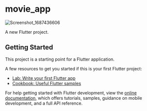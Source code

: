 # movie_app

![Screenshot_1687436606](https://github.com/HazemEl-masry/movie_app/assets/117027676/d791657b-06be-4ecd-ba25-fd5f4c24ec80)

A new Flutter project.

## Getting Started

This project is a starting point for a Flutter application.

A few resources to get you started if this is your first Flutter project:

- [Lab: Write your first Flutter app](https://docs.flutter.dev/get-started/codelab)
- [Cookbook: Useful Flutter samples](https://docs.flutter.dev/cookbook)

For help getting started with Flutter development, view the
[online documentation](https://docs.flutter.dev/), which offers tutorials,
samples, guidance on mobile development, and a full API reference.
